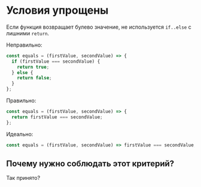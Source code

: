 # Условия упрощены

Если функция возвращает булево значение, не используется `if..else` с лишними `return`.

Неправильно:

```js
const equals = (firstValue, secondValue) => {
  if (firstValue === secondValue) {
    return true;
  } else {
    return false;
  }
};
```

Правильно:

```js
const equals = (firstValue, secondValue) => {
  return firstValue === secondValue;
};
```

Идеально:

```js
const equals = (firstValue, secondValue) => firstValue === secondValue;
```

## Почему нужно соблюдать этот критерий?

Так принято?
